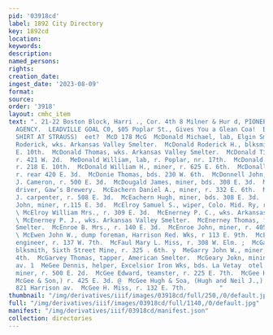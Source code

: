 ```yaml
---
pid: '03918cd'
label: 1892 City Directory
key: 1892cd
location: 
keywords: 
description: 
named_persons: 
rights: 
creation_date: 
ingest_date: '2023-08-09'
format: 
source: 
order: '3918'
layout: cmhc_item
text: ". 21-22 Boston Block, Harri ., Cor. 4th 8 Milner & Hur d, PIONEER INSURANCE
  AGENCY.  LEADVILLE GOAL C0, $05 Poplar St., Gives You a Glean Coa!  BEST $1.00 DRESS
  SHIRT AT STRAUSS)  eet?  McD 178 McG  McDonald Michael, lab, Elgin Smelter.  McDonald
  Roderick, wks. Arkansas Valley Smelter.  McDonald Roderick H., blksmith, r. 218
  E. 10th.  McDonald Thomas, wks. Arkansas Valley Smelter.  McDonald Tillie Miss,
  r. 421 W. 2d.  MeDonald William, lab, r. Poplar, nr. 17th.  McDonald William D.,
  r. 218 E. 10th.  McDonald William H., miner, r. 625 E. 6th.  McDonall Angus J.,
  r. rear 420 E. 3d.  McDonie Thomas, bds. 230 W. 6th.  McDonnell John, bartdr, D.
  J. Cameron, r. 500 E. 3d.  McDougald James, miner, bds. 308 E. 3d.  McDougall Duncan,
  driver, Gaw’s Brewery.  McEachern Daniel A., miner, r. 332 E. 6th.  McEachern Donald
  J. carpenter, r. 508 E. 3d.  McEachern Hugh, miner, bds. 308 E. 3d.  MecEachern
  John, miner, r.115 E. 3d.  McElroy Samuel S., wiper, Colo. Mid. Ry, r. 535 W. 4th.
  \ McElroy William Mrs., r. 309 E. 3d.  McEnerney P. C., wks. Arkansas Valley Smelter.
  \ McEnerney P. J., wks. Arkansas Valley Smelter.  McEnerney Thomas, feeder, American
  Smelter.  McEnroe B. Mrs., r. 140 E. 3d.  McEnroe John, miner, r. 405 EH. 10th.
  \ McEwen John W., dump foreman, Harrison Red. Wks, r 113 E. 9th.  McEwing William,
  engineer, r. 137 W. 7th.  McFaul Mary L. Miss, r. 308 W. Elm. ;  McGarr Arthur J.,
  blksmith, Sixth Street Mine, r. 325 . 6th. y  MeGarry John W., miner, r. 707 E.
  4th.  McGarvey Thomas, tapper, American Smelter.  McGeary Jokn, mining, r. 321 Harrison
  av. 1  MeGee Dennis, helper, Excelsior Iron Wks, bds. La Vetay  otel.  McGee Edward,
  miner, r. 500 E. 2d.  McGee Edward, teamster, r. 225 E. 7th.  McGee Hugh, (Hug h
  McGee & Son,) r. 425 E. 3d. @  McGee Hugh & Soa, (Hugh and Neil J.,) steamship agtas
  821 Harrison av.  McGee H. Miss, r. 132 E. 7th.         "
thumbnail: "/img/derivatives/iiif/images/03918cd/full/250,/0/default.jpg"
full: "/img/derivatives/iiif/images/03918cd/full/1140,/0/default.jpg"
manifest: "/img/derivatives/iiif/03918cd/manifest.json"
collection: directories
---
```

